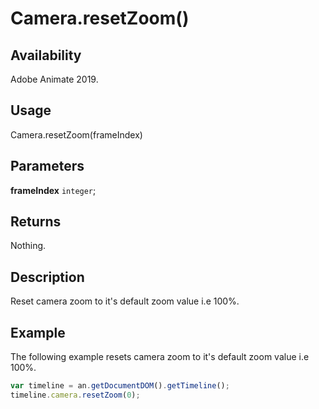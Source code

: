 # Camera.resetZoom()

## Availability

Adobe Animate 2019.

## Usage

Camera.resetZoom(frameIndex)

## Parameters

**frameIndex** `integer`;

## Returns

Nothing.

## Description

Reset camera zoom to it's default zoom value i.e 100%.

## Example

The following example resets camera zoom to it's default zoom value i.e 100%.

```javascript
var timeline = an.getDocumentDOM().getTimeline();
timeline.camera.resetZoom(0);
```
